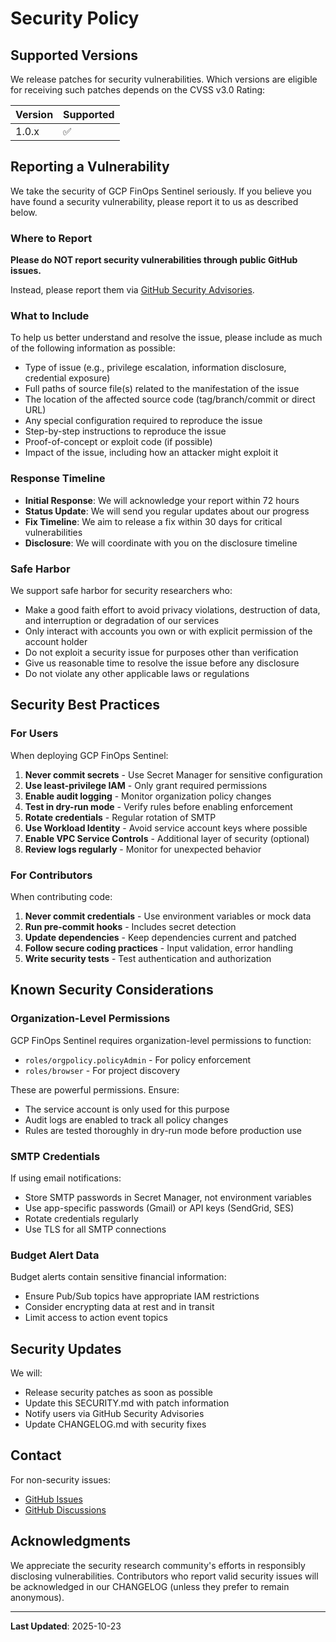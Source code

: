 # Security Policy

## Supported Versions

We release patches for security vulnerabilities. Which versions are eligible for receiving such patches depends on the CVSS v3.0 Rating:

| Version | Supported          |
| ------- | ------------------ |
| 1.0.x   | :white_check_mark: |

## Reporting a Vulnerability

We take the security of GCP FinOps Sentinel seriously. If you believe you have found a security vulnerability, please report it to us as described below.

### Where to Report

**Please do NOT report security vulnerabilities through public GitHub issues.**

Instead, please report them via [GitHub Security Advisories](https://github.com/syalioune/gcp-finops-sentinel/security/advisories/new).

### What to Include

To help us better understand and resolve the issue, please include as much of the following information as possible:

- Type of issue (e.g., privilege escalation, information disclosure, credential exposure)
- Full paths of source file(s) related to the manifestation of the issue
- The location of the affected source code (tag/branch/commit or direct URL)
- Any special configuration required to reproduce the issue
- Step-by-step instructions to reproduce the issue
- Proof-of-concept or exploit code (if possible)
- Impact of the issue, including how an attacker might exploit it

### Response Timeline

- **Initial Response**: We will acknowledge your report within 72 hours
- **Status Update**: We will send you regular updates about our progress
- **Fix Timeline**: We aim to release a fix within 30 days for critical vulnerabilities
- **Disclosure**: We will coordinate with you on the disclosure timeline

### Safe Harbor

We support safe harbor for security researchers who:

- Make a good faith effort to avoid privacy violations, destruction of data, and interruption or degradation of our services
- Only interact with accounts you own or with explicit permission of the account holder
- Do not exploit a security issue for purposes other than verification
- Give us reasonable time to resolve the issue before any disclosure
- Do not violate any other applicable laws or regulations

## Security Best Practices

### For Users

When deploying GCP FinOps Sentinel:

1. **Never commit secrets** - Use Secret Manager for sensitive configuration
2. **Use least-privilege IAM** - Only grant required permissions
3. **Enable audit logging** - Monitor organization policy changes
4. **Test in dry-run mode** - Verify rules before enabling enforcement
5. **Rotate credentials** - Regular rotation of SMTP
6. **Use Workload Identity** - Avoid service account keys where possible
7. **Enable VPC Service Controls** - Additional layer of security (optional)
8. **Review logs regularly** - Monitor for unexpected behavior

### For Contributors

When contributing code:

1. **Never commit credentials** - Use environment variables or mock data
2. **Run pre-commit hooks** - Includes secret detection
3. **Update dependencies** - Keep dependencies current and patched
4. **Follow secure coding practices** - Input validation, error handling
5. **Write security tests** - Test authentication and authorization

## Known Security Considerations

### Organization-Level Permissions

GCP FinOps Sentinel requires organization-level permissions to function:

- `roles/orgpolicy.policyAdmin` - For policy enforcement
- `roles/browser` - For project discovery

These are powerful permissions. Ensure:
- The service account is only used for this purpose
- Audit logs are enabled to track all policy changes
- Rules are tested thoroughly in dry-run mode before production use

### SMTP Credentials

If using email notifications:
- Store SMTP passwords in Secret Manager, not environment variables
- Use app-specific passwords (Gmail) or API keys (SendGrid, SES)
- Rotate credentials regularly
- Use TLS for all SMTP connections

### Budget Alert Data

Budget alerts contain sensitive financial information:
- Ensure Pub/Sub topics have appropriate IAM restrictions
- Consider encrypting data at rest and in transit
- Limit access to action event topics

## Security Updates

We will:
- Release security patches as soon as possible
- Update this SECURITY.md with patch information
- Notify users via GitHub Security Advisories
- Update CHANGELOG.md with security fixes

## Contact

For non-security issues:
- [GitHub Issues](https://github.com/syalioune/gcp-finops-sentinel/issues)
- [GitHub Discussions](https://github.com/syalioune/gcp-finops-sentinel/discussions)

## Acknowledgments

We appreciate the security research community's efforts in responsibly disclosing vulnerabilities. Contributors who report valid security issues will be acknowledged in our CHANGELOG (unless they prefer to remain anonymous).

---

**Last Updated**: 2025-10-23
